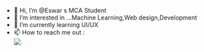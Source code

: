 - 👋 Hi, I’m @Eswar s MCA Student
- 👀 I’m interested in ...Machine Learning,Web design,Development
- 🌱 I’m currently learning UI/UX
- 📫 How to reach me out :
 </br > [<img src="https://img.shields.io/badge/LinkedIn-0077B5?style=for-the-badge&logo=linkedin&logoColor=white" />](https://www.linkedin.com/in/eswar-s-77bb28217)




<!---
SEswar10/SEswar10 is a ✨ special ✨ repository because its `README.md` (this file) appears on your GitHub profile.
You can click the Preview link to take a look at your changes.
--->
